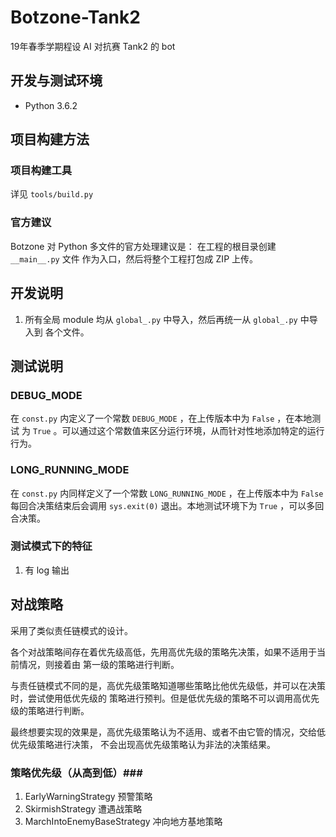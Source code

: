 Botzone-Tank2
===============
19年春季学期程设 AI 对抗赛 Tank2 的 bot



开发与测试环境
---------------
- Python 3.6.2



项目构建方法
---------------

### 项目构建工具 ###

详见 `tools/build.py`


### 官方建议 ###

Botzone 对 Python 多文件的官方处理建议是： 在工程的根目录创建 `__main__.py` 文件
作为入口，然后将整个工程打包成 ZIP 上传。



开发说明
--------------
1. 所有全局 module 均从 `global_.py` 中导入，然后再统一从 `global_.py` 中导入到
各个文件。



测试说明
--------------

### DEBUG_MODE ###

在 `const.py` 内定义了一个常数 `DEBUG_MODE` ，在上传版本中为 `False` ，在本地测试
为 `True` 。可以通过这个常数值来区分运行环境，从而针对性地添加特定的运行行为。


### LONG_RUNNING_MODE ###

在 `const.py` 内同样定义了一个常数 `LONG_RUNNING_MODE` ，在上传版本中为 `False`
每回合决策结束后会调用 `sys.exit(0)` 退出。本地测试环境下为 `True` ，可以多回合决策。


### 测试模式下的特征 ###

1. 有 log 输出



对战策略
---------------
采用了类似责任链模式的设计。

各个对战策略间存在着优先级高低，先用高优先级的策略先决策，如果不适用于当前情况，则接着由
第一级的策略进行判断。

与责任链模式不同的是，高优先级策略知道哪些策略比他优先级低，并可以在决策时，尝试使用低优先级的
策略进行预判。但是低优先级的策略不可以调用高优先级的策略进行判断。

最终想要实现的效果是，高优先级策略认为不适用、或者不由它管的情况，交给低优先级策略进行决策，
不会出现高优先级策略认为非法的决策结果。


### 策略优先级（从高到低）###

1. EarlyWarningStrategy 预警策略
2. SkirmishStrategy 遭遇战策略
3. MarchIntoEnemyBaseStrategy 冲向地方基地策略